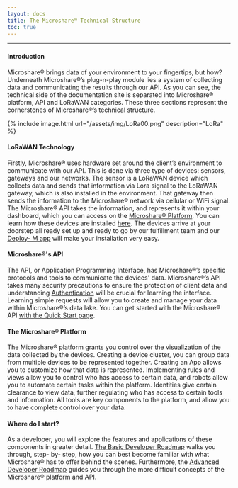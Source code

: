 ```yaml
---
layout: docs
title: The Microshare™ Technical Structure
toc: true
---
```





---------------------------------------
#### Introduction

Microshare® brings data of your environment to your fingertips, but how? Underneath Microshare®’s plug-n-play module lies a system of collecting data and communicating the results through our API. As you can see, the technical side of the documentation site is separated into Microshare® platform, API and LoRaWAN categories. These three sections represent the cornerstones of Microshare®’s technical structure. 


{% include image.html url="/assets/img/LoRa00.png" description="LoRa" %}

#### LoRaWAN Technology

Firstly, Microshare® uses hardware set around the client’s environment to communicate with our API. This is done via three type of devices: sensors, gateways and our networks. The sensor is a LoRaWAN device which collects data and sends that information via Lora signal to the LoRaWAN gateway, which is also installed in the environment. That gateway then sends the information to the Microshare® network via cellular or WiFi signal. The Microshare® API takes the information, and represents it within your dashboard, which you can access on the [Microshare® Platform](https://app.microshare.io/). You can learn how these devices are installed [here](/docs/2/installer/quick-start/overview/). The devices arrive at your doorstep all ready set up and ready to go by our fulfillment team and our [Deploy- M app](/docs/2/installer/deploy-m/download-the-app/) will make your installation very easy. 

#### Microshare®'s API

The API, or Application Programming Interface, has Microshare®’s specific protocols and tools to communicate the devices' data. Microshare®’s API takes many security precautions to ensure the protection of client data and understanding [Authentication](/docs/2/technical/api/authentication/) will be crucial for learning the interface. Learning simple requests will allow you to create and manage your data within Microshare®’s data lake. You can get started with the Microshare® API [with the Quick Start page](/docs/2/technical/api/quick-start/).

#### The Microshare® Platform

The Microshare® platform grants you control over the visualization of the data collected by the devices. Creating a device cluster, you can group data from multiple devices to be represented together. Creating an App allows you to customize how that data is represented. Implementing rules and views allow you to control who has access to certain data, and robots allow you to automate certain tasks within the platform. Identities give certain clearance to view data, further regulating who has access to certain tools and information. All tools are key components to the platform, and allow you to have complete control over your data. 
    
#### Where do I start? 

As a developer, you will explore the features and applications of these components in greater detail. [The Basic Developer Roadmap](/docs/2/technical/quick-start/basic-dev-roadmap/) walks you through, step- by- step, how you can best become familiar with what Microshare® has to offer behind the scenes. Furthermore, the [Advanced Developer Roadmap](/docs/2/technical/quick-start/advanced-dev-roadmap/) guides you through the more difficult concepts of the Microshare® platform and API. 
